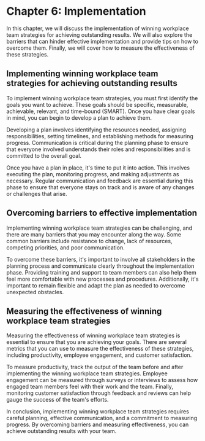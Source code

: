 Chapter 6: Implementation
=========================

In this chapter, we will discuss the implementation of winning workplace team strategies for achieving outstanding results. We will also explore the barriers that can hinder effective implementation and provide tips on how to overcome them. Finally, we will cover how to measure the effectiveness of these strategies.

Implementing winning workplace team strategies for achieving outstanding results
--------------------------------------------------------------------------------

To implement winning workplace team strategies, you must first identify the goals you want to achieve. These goals should be specific, measurable, achievable, relevant, and time-bound (SMART). Once you have clear goals in mind, you can begin to develop a plan to achieve them.

Developing a plan involves identifying the resources needed, assigning responsibilities, setting timelines, and establishing methods for measuring progress. Communication is critical during the planning phase to ensure that everyone involved understands their roles and responsibilities and is committed to the overall goal.

Once you have a plan in place, it's time to put it into action. This involves executing the plan, monitoring progress, and making adjustments as necessary. Regular communication and feedback are essential during this phase to ensure that everyone stays on track and is aware of any changes or challenges that arise.

Overcoming barriers to effective implementation
-----------------------------------------------

Implementing winning workplace team strategies can be challenging, and there are many barriers that you may encounter along the way. Some common barriers include resistance to change, lack of resources, competing priorities, and poor communication.

To overcome these barriers, it's important to involve all stakeholders in the planning process and communicate clearly throughout the implementation phase. Providing training and support to team members can also help them feel more comfortable with new processes and procedures. Additionally, it's important to remain flexible and adapt the plan as needed to overcome unexpected obstacles.

Measuring the effectiveness of winning workplace team strategies
----------------------------------------------------------------

Measuring the effectiveness of winning workplace team strategies is essential to ensure that you are achieving your goals. There are several metrics that you can use to measure the effectiveness of these strategies, including productivity, employee engagement, and customer satisfaction.

To measure productivity, track the output of the team before and after implementing the winning workplace team strategies. Employee engagement can be measured through surveys or interviews to assess how engaged team members feel with their work and the team. Finally, monitoring customer satisfaction through feedback and reviews can help gauge the success of the team's efforts.

In conclusion, implementing winning workplace team strategies requires careful planning, effective communication, and a commitment to measuring progress. By overcoming barriers and measuring effectiveness, you can achieve outstanding results with your team.

